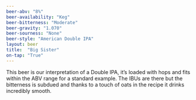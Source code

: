 ```yaml
---
beer-abv: "8%"
beer-availability: "Keg"
beer-bitterness: "Moderate"
beer-gravity: "1.070"
beer-sourness: "None"
beer-style: "American Double IPA"
layout: beer
title:  "Big Sister"
on-tap: "True"
---
```

This beer is our interpretation of a Double IPA, it’s loaded with hops and fits within the ABV range for a standard example. The IBUs are there but the bitterness is subdued and thanks to a touch of oats in the recipe it drinks incredibly smooth.